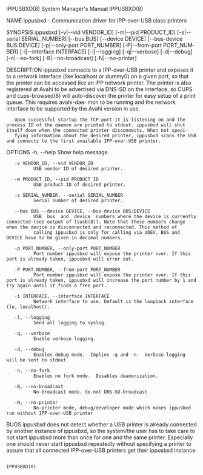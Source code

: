 IPPUSBXD(8)                                                                                System Manager's Manual                                                                                IPPUSBXD(8)

NAME
       ippusbxd - Communication driver for IPP-over-USB class printers

SYNOPSIS
       ippusbxd [-v|--vid  VENDOR_ID] [-m|--pid  PRODUCT_ID] [-s|--serial  SERIAL_NUMBER] [--bus  BUS] [--device  DEVICE] [--bus-device  BUS:DEVICE] [-p|--only-port  PORT_NUMBER] [-P|--from-port  PORT_NUM‐
       BER] [-i|--interface  INTERFACE] [-l|--logging] [-q|--verbose] [-d|--debug] [-n|--no-fork] [-B|--no-broadcast] [-N|--no-printer]

DESCRIPTION
       ippusbxd connects to a IPP-over-USB printer and exposes it to a network interface (like localhost or dummy0) on a given port, so that the printer can be accessed like an  IPP  network  printer.  The
       printer is also registered at Avahi to be advertised via DNS-SD on the interface, so CUPS and cups-browsed(8) will auto-discover the printer for easy setup of a print queue. This requires avahi-dae‐
       mon to be running and the network interface to be supported by the Avahi version in use.

       Upon successful startup the TCP port it is listening on and the process ID of the daemon are printed to stdout. ippusbxd will shut itself down when the connected printer disconnects. When not speci‐
       fying information about the desired printer, ippusbxd scans the USB and connects to the first available IPP-over-USB printer.

OPTIONS
       -h, --help
              Show help message.

       -v VENDOR_ID, --vid VENDOR_ID
              USB vendor ID of desired printer.

       -m PRODUCT_ID, --pid PRODUCT_ID
              USB product ID of desired printer.

       -s SERIAL_NUMBER, --serial SERIAL_NUMBER
              Serial number of desired printer.

       --bus BUS --device DEVICE, --bus-device BUS:DEVICE
              USB  bus  and  device  numbers where the device is currently connected (see output of lsusb(8)). Note that these numbers change when the device is disconnected and reconnected. This method of
              calling ippusbxd is only for calling via UDEV. BUS and DEVICE have to be given in decimal numbers.

       -p PORT_NUMBER, --only-port PORT_NUMBER
              Port number ippusbxd will expose the printer over. If this port is already taken, ippusbxd will error out.

       -P PORT_NUMBER, --from-port PORT_NUMBER
              Port number ippusbxd will expose the printer over. If this port is already taken, ippusbxd will increase the port number by 1 and try again until it finds a free port.

       -i INTERFACE, --interface INTERFACE
              Network interface to use. Default is the loopback interface (lo, localhost).

       -l, --logging
              Send all logging to syslog.

       -q, --verbose
              Enable verbose logging.

       -d, --debug
              Enables debug mode.  Implies -q and -n.  Verbose logging will be sent to stdout

       -n, --no-fork
              Enables no fork mode.  Disables deamonization.

       -B, --no-broadcast
              No-broadcast mode, do not DNS-SD-broadcast

       -N, --no-printer
              No-printer mode, debug/developer mode which makes ippusbxd run without IPP-over-USB printer

BUGS
       ippusbxd does not detect whether a USB printer is already connected by another instance of ippusbxd, so the system/the user has to take care to not start ippusbxd more than once for one and the same
       printer. Especially one should never start ippusbxd repeatedly without specifying a printer to assure that all connected IPP-over-USB printers get their ippusbxd instance.

                                                                                                                                                                                                  IPPUSBXD(8)
